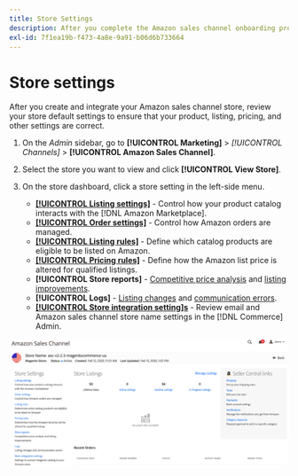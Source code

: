 ```yaml
---
title: Store Settings
description: After you complete the Amazon sales channel onboarding process, review and update the [!DNL Commerce] store settings.
exl-id: 7f1ea19b-f473-4a8e-9a91-b06d6b733664
---
```

# Store settings

After you create and integrate your Amazon sales channel store, review your store default settings to ensure that your product, listing, pricing, and other settings are correct.

1. On the _Admin_ sidebar, go to **[!UICONTROL Marketing]** > _[!UICONTROL Channels]_ > **[!UICONTROL Amazon Sales Channel]**.

1. Select the store you want to view and click **[!UICONTROL View Store]**.

1. On the store dashboard, click a store setting in the left-side menu.

   - [**[!UICONTROL Listing settings]**](./listing-settings.md) - Control how your product catalog interacts with the [!DNL Amazon Marketplace].
   - [**[!UICONTROL Order settings]**](./order-settings.md) - Control how Amazon orders are managed.
   - [**[!UICONTROL Listing rules]**](./listing-rules.md) - Define which catalog products are eligible to be listed on Amazon.
   - [**[!UICONTROL Pricing rules]**](./pricing-products.md) - Define how the Amazon list price is altered for qualified listings.
   - **[!UICONTROL Store reports]** - [Competitive price analysis](./competitive-price-analysis.md) and [listing improvements](./listing-improvements.md).
   - **[!UICONTROL Logs]** - [Listing changes](./listing-changes-log.md) and [communication errors](./communication-errors-log.md).
   - [**[!UICONTROL Store integration setting]s**](./store-integration-settings.md) - Review email and Amazon sales channel store name settings in the [!DNL Commerce] Admin.

![Store dashboard](assets/ob-store-review.png)
